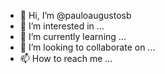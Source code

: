 - 👋 Hi, I’m @pauloaugustosb
- 👀 I’m interested in ...
- 🌱 I’m currently learning ...
- 💞️ I’m looking to collaborate on ...
- 📫 How to reach me ...

<!---
pauloaugustosb/pauloaugustosb is a ✨ special ✨ repository because its `README.md` (this file) appears on your GitHub profile.
You can click the Preview link to take a look at your changes.
--->
